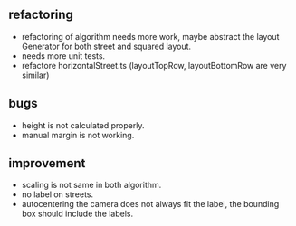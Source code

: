 ## refactoring

-   refactoring of algorithm needs more work, maybe abstract the layout Generator for both street and squared layout.
-   needs more unit tests.
-   refactore horizontalStreet.ts (layoutTopRow, layoutBottomRow are very similar)

## bugs

-   height is not calculated properly.
-   manual margin is not working.

## improvement

-   scaling is not same in both algorithm.
-   no label on streets.
-   autocentering the camera does not always fit the label, the bounding box should include the labels.
